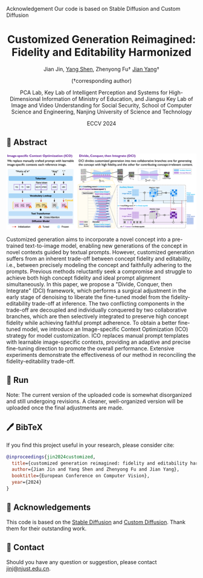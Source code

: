 
Acknowledgement
Our code is based on Stable Diffusion and Custom Diffusion


<div align="center">

<h1>Customized Generation Reimagined: Fidelity and Editability Harmonized</h1>


Jian Jin, [Yang Shen](https://aassxun.github.io/), Zhenyong Fu&#8224; [Jian Yang](https://scholar.google.com.hk/citations?hl=zh-CN&user=6CIDtZQAAAAJ)&#8224; 

(&#8224;corresponding author)

PCA Lab, Key Lab of Intelligent Perception and Systems for High-Dimensional Information of Ministry of Education, and Jiangsu Key Lab of Image and Video Understanding for Social Security, School of Computer Science and Engineering, Nanjing University of Science and Technology

ECCV 2024

</div>

## 📖 Abstract
![results_of_multi_concept](figures/method_overall.png)
<p>
  Customized generation aims to incorporate a novel concept into a pre-trained text-to-image model, enabling new generations of the concept in novel contexts guided by textual prompts.
However, customized generation suffers from an inherent trade-off between concept fidelity and editability, i.e., between precisely modeling the concept and faithfully adhering to the prompts.
Previous methods reluctantly seek a compromise and struggle to achieve both high concept fidelity and ideal prompt alignment simultaneously.
In this paper, we propose a "Divide, Conquer, then Integrate" (DCI) framework, which performs a surgical adjustment in the early stage of denoising to liberate the fine-tuned model from the fidelity-editability trade-off at inference.
The two conflicting components in the trade-off are decoupled and individually conquered by two collaborative branches, which are then selectively integrated to preserve high concept fidelity while achieving faithful prompt adherence.
To obtain a better fine-tuned model, we introduce an Image-specific Context Optimization (ICO) strategy for model customization.
ICO replaces manual prompt templates with learnable image-specific contexts, providing an adaptive and precise fine-tuning direction to promote the overall performance.
Extensive experiments demonstrate the effectiveness of our method in reconciling the fidelity-editability trade-off.
</p>

## 🚀 Run
Note: The current version of the uploaded code is somewhat disorganized and still undergoing revisions. A cleaner, well-organized version will be uploaded once the final adjustments are made.

## 🖊️ BibTeX
If you find this project useful in your research, please consider cite:

```bibtex
@inproceedings{jin2024customized,
  title={customized generation reimagined: fidelity and editability harmonized}, 
  author={Jian Jin and Yang Shen and Zhenyong Fu and Jian Yang},
  booktitle={European Conference on Computer Vision},
  year={2024}
}
```

## 🙏 Acknowledgements
This code is based on the [Stable Diffusion](https://github.com/CompVis/stable-diffusion) and [Custom Diffusion](https://github.com/adobe-research/custom-diffusion). Thank them for their outstanding work.

## 📧 Contact
Should you have any question or suggestion, please contact <jinj@njust.edu.cn>.



